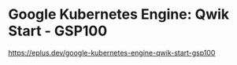 # Google Kubernetes Engine: Qwik Start - GSP100

<https://eplus.dev/google-kubernetes-engine-qwik-start-gsp100>